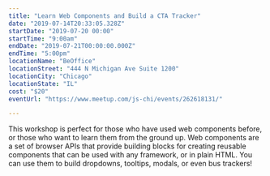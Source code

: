 ```yaml
---
title: "Learn Web Components and Build a CTA Tracker"
date: "2019-07-14T20:33:05.328Z"
startDate: "2019-07-20 00:00"
startTime: "9:00am"
endDate: "2019-07-21T00:00:00.000Z"
endTime: "5:00pm"
locationName: "BeOffice"
locationStreet: "444 N Michigan Ave Suite 1200"
locationCity: "Chicago"
locationState: "IL"
cost: "$20"
eventUrl: "https://www.meetup.com/js-chi/events/262618131/"

---
```


This workshop is perfect for those who have used web components before, or those who want to learn them from the ground up. Web components are a set of browser APIs that provide building blocks for creating reusable components that can be used with any framework, or in plain HTML. You can use them to build dropdowns, tooltips, modals, or even bus trackers!

